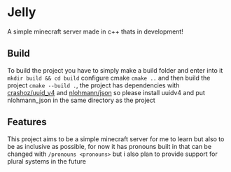 # Jelly
A simple minecraft server made in c++ thats in development!
## Build
To build the project you have to simply make a build folder and enter into it `mkdir build && cd build` configure cmake `cmake ..` and then build the project `cmake --build .`, the project has dependencies with [crashoz/uuid_v4](https://github.com/crashoz/uuid_v4) and [nlohmann/json](https://github.com/nlohmann/json) so please install uuidv4 and put nlohmann_json in the same directory as the project
## Features
This project aims to be a simple minecraft server for me to learn but also to be as inclusive as possible, for now it has pronouns built in that can be changed with `/pronouns <pronouns>` but i also plan to provide support for plural systems in the future
